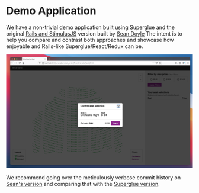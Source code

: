 # Demo Application

We have a non-trivial [demo] application built using Superglue and the original
[Rails and StimulusJS] version built by [Sean Doyle] The intent is to help you
compare and contrast both approaches and showcase how enjoyable and
Rails-like Superglue/React/Redux can be.

![Demo App](images/demo.jpg)

We recommend going over the meticulously verbose commit history on [Sean's
version] and comparing that with the [Superglue version].

[demo]: https://github.com/thoughtbot/select-your-own-seat-superglue
[Rails and StimulusJS]: https://github.com/seanpdoyle/select-your-own-seat
[Sean Doyle]: https://github.com/seanpdoyle
[Sean's version]: https://github.com/seanpdoyle/select-your-own-seat/commits/main
[Superglue version]: https://github.com/thoughtbot/select-your-own-seat-superglue/commits/superglue
